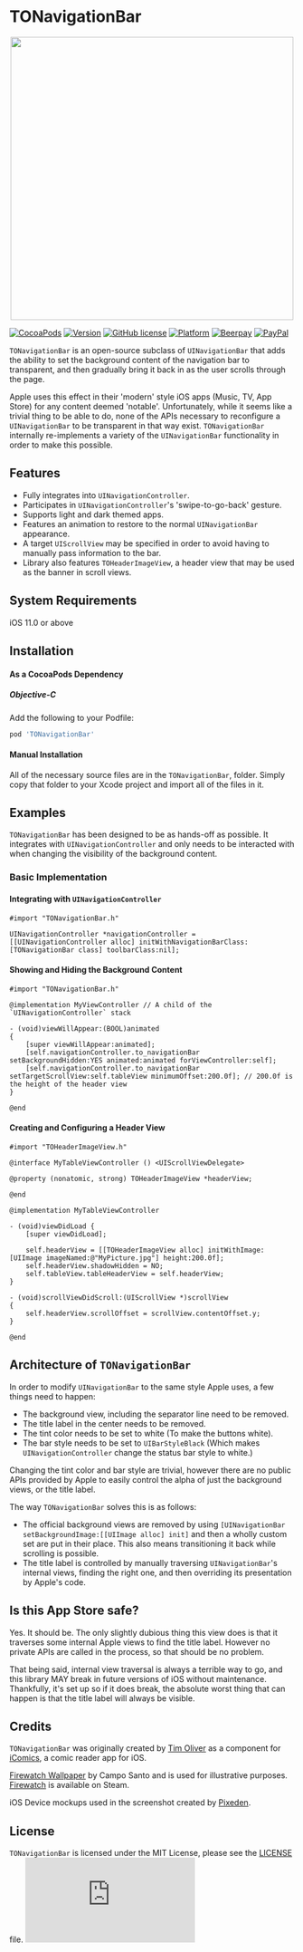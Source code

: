 # TONavigationBar

<p align="center">
<img src="https://github.com/TimOliver/TONavigationBar/raw/master/screenshot.jpg" width="500" style="margin:0 auto" />
</p>

[![CocoaPods](https://img.shields.io/cocoapods/dt/TONavigationBar.svg?maxAge=3600)](https://cocoapods.org/pods/TONavigationBar)
[![Version](https://img.shields.io/cocoapods/v/TONavigationBar.svg?style=flat)](http://cocoadocs.org/docsets/TOCropViewController)
[![GitHub license](https://img.shields.io/badge/license-MIT-blue.svg)](https://raw.githubusercontent.com/TimOliver/TONavigationBar/master/LICENSE)
[![Platform](https://img.shields.io/cocoapods/p/TONavigationBar.svg?style=flat)](http://cocoadocs.org/docsets/TONavigationBar)
[![Beerpay](https://beerpay.io/TimOliver/TONavigationBar/badge.svg?style=flat)](https://beerpay.io/TimOliver/TONavigationBar)
[![PayPal](https://img.shields.io/badge/paypal-donate-blue.svg)](https://www.paypal.com/cgi-bin/webscr?cmd=_s-xclick&hosted_button_id=M4RKULAVKV7K8)


`TONavigationBar` is an open-source subclass of `UINavigationBar` that adds the ability to set the background content of the navigation bar to transparent, and then gradually bring it back in as the user scrolls through the page.

Apple uses this effect in their 'modern' style iOS apps (Music, TV, App Store) for any content deemed 'notable'. Unfortunately, while it seems like a trivial thing to be able to do, none of the APIs necessary to reconfigure a `UINavigationBar` to be transparent in that way exist. `TONavigationBar` internally re-implements a variety of the `UINavigationBar` functionality in order to make this possible.

## Features
* Fully integrates into `UINavigationController`.
* Participates in `UINavigationController`'s 'swipe-to-go-back' gesture.
* Supports light and dark themed apps.
* Features an animation to restore to the normal `UINavigationBar` appearance.
* A target `UIScrollView` may be specified in order to avoid having to manually pass information to the bar.
* Library also features `TOHeaderImageView`, a header view that may be used as the banner in scroll views.

## System Requirements
iOS 11.0 or above

## Installation

#### As a CocoaPods Dependency

##### Objective-C

Add the following to your Podfile:
``` ruby
pod 'TONavigationBar'
```


#### Manual Installation

All of the necessary source files are in the `TONavigationBar`, folder. Simply copy that folder to your Xcode project and import all of the files in it.

## Examples
`TONavigationBar` has been designed to be as hands-off as possible. It integrates with `UINavigationController` and only needs to be interacted with when changing the visibility of the background content.

### Basic Implementation

#### Integrating with `UINavigationController`

```objc
#import "TONavigationBar.h"

UINavigationController *navigationController = [[UINavigationController alloc] initWithNavigationBarClass:[TONavigationBar class] toolbarClass:nil];

```

#### Showing and Hiding the Background Content

```objc
#import "TONavigationBar.h"

@implementation MyViewController // A child of the `UINavigationController` stack

- (void)viewWillAppear:(BOOL)animated
{
    [super viewWillAppear:animated];
    [self.navigationController.to_navigationBar setBackgroundHidden:YES animated:animated forViewController:self];
    [self.navigationController.to_navigationBar setTargetScrollView:self.tableView minimumOffset:200.0f]; // 200.0f is the height of the header view
}

@end
```

#### Creating and Configuring a Header View

```objc
#import "TOHeaderImageView.h"

@interface MyTableViewController () <UIScrollViewDelegate>

@property (nonatomic, strong) TOHeaderImageView *headerView;

@end

@implementation MyTableViewController

- (void)viewDidLoad {
    [super viewDidLoad];
	
    self.headerView = [[TOHeaderImageView alloc] initWithImage:[UIImage imageNamed:@"MyPicture.jpg"] height:200.0f];
    self.headerView.shadowHidden = NO;
    self.tableView.tableHeaderView = self.headerView;
}

- (void)scrollViewDidScroll:(UIScrollView *)scrollView
{
    self.headerView.scrollOffset = scrollView.contentOffset.y;
}

@end

```


## Architecture of `TONavigationBar`

In order to modify `UINavigationBar` to the same style Apple uses, a few things need to happen:

* The background view, including the separator line need to be removed.
* The title label in the center needs to be removed.
* The tint color needs to be set to white (To make the buttons white).
* The bar style needs to be set to `UIBarStyleBlack` (Which makes `UINavigationController` change the status bar style to white.)

Changing the tint color and bar style are trivial, however there are no public APIs provided by Apple to easily control the alpha of just the background views, or the title label.

The way `TONavigationBar` solves this is as follows:

* The official background views are removed by using `[UINavigationBar setBackgroundImage:[[UIImage alloc] init]` and then a wholly custom set are put in their place. This also means transitioning it back while scrolling is possible.
* The title label is controlled by manually traversing `UINavigationBar`'s internal views, finding the right one, and then overriding its presentation by Apple's code.

## Is this App Store safe?

Yes. It should be. The only slightly dubious thing this view does is that it traverses some internal Apple views to find the title label. However no private APIs are called in the process, so that should be no problem.

That being said, internal view traversal is always a terrible way to go, and this library MAY break in future versions of iOS without maintenance. Thankfully, it's set up so if it does break, the absolute worst thing that can happen is that the title label will always be visible.

## Credits
`TONavigationBar` was originally created by [Tim Oliver](http://twitter.com/TimOliverAU) as a component for [iComics](http://icomics.co), a comic reader app for iOS.

[Firewatch Wallpaper](http://blog.camposanto.com/post/138965082204/firewatch-launch-wallpaper-when-we-redid-the) by Campo Santo and is used for illustrative purposes. [Firewatch](http://store.steampowered.com/app/383870/Firewatch/) is available on Steam.

iOS Device mockups used in the screenshot created by [Pixeden](http://www.pixeden.com).

## License
`TONavigationBar` is licensed under the MIT License, please see the [LICENSE](LICENSE) file. ![analytics](https://ga-beacon.appspot.com/UA-5643664-16/TONavigationBar/README.md?pixel)
